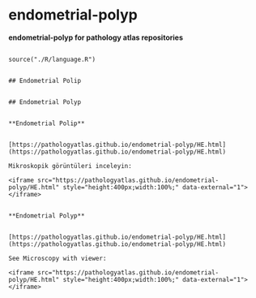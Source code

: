# endometrial-polyp



**endometrial-polyp for pathology atlas repositories**




```{r language endometrial-polyp, echo=FALSE, include=TRUE}

source("./R/language.R")

```




```{asis, echo = (language == "TR")}

## Endometrial Polip

```




```{asis, echo = (language == "EN")}

## Endometrial Polyp

```




```{asis, echo = (language == "TR")}

**Endometrial Polip**


[https://pathologyatlas.github.io/endometrial-polyp/HE.html](https://pathologyatlas.github.io/endometrial-polyp/HE.html)

Mikroskopik görüntüleri inceleyin:

<iframe src="https://pathologyatlas.github.io/endometrial-polyp/HE.html" style="height:400px;width:100%;" data-external="1"></iframe>

```




```{asis, echo = (language == "EN")}

**Endometrial Polyp**


[https://pathologyatlas.github.io/endometrial-polyp/HE.html](https://pathologyatlas.github.io/endometrial-polyp/HE.html)

See Microscopy with viewer: 

<iframe src="https://pathologyatlas.github.io/endometrial-polyp/HE.html" style="height:400px;width:100%;" data-external="1"></iframe>

```


